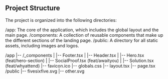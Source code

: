 ## Project Structure

The project is organized into the following directories:

/app: The core of the application, which includes the global layout and the main page.
/components: A collection of reusable components that make up the different sections of the landing page.
/public: A directory for all static assets, including images and logos.

/app
|-- /_components
|   |-- Footer.tsx
|   |-- Header.tsx
|   |-- Hero.tsx (feat/hero-section)
|   |-- SocialProof.tsx (feat/awaityou)
|   |-- Solution.tsx (feat/whyattend)
|-- favicon.ico
|-- globals.css
|-- layout.tsx
|-- page.tsx
/public
|-- fivesixfive.svg
|-- other.svg

